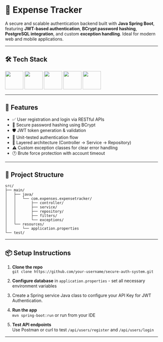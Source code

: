 # 🔐 Expense Tracker

A secure and scalable authentication backend built with **Java Spring Boot**, featuring **JWT-based authentication**, **BCrypt password hashing**, **PostgreSQL integration**, and custom **exception handling**. Ideal for modern web and mobile applications.


---

## 🛠️ Tech Stack

<p align="left">
  <img src="https://www.vectorlogo.zone/logos/java/java-icon.svg" height="60"/>
  <img src="https://www.vectorlogo.zone/logos/springio/springio-icon.svg" height="60"/>
  <img src="https://www.vectorlogo.zone/logos/postgresql/postgresql-icon.svg" height="60"/>
  <img src="https://svgmix.com/uploads/44dd3e-jwt-icon.svg" height="60"/>
  <img src="https://cdn.jsdelivr.net/gh/devicons/devicon/icons/intellij/intellij-original.svg" height="60"/>
</p>


---

## 🚀 Features

- ✅ User registration and login via RESTful APIs
- 🔐 Secure password hashing using BCrypt
- 🛡️ JWT token generation & validation
- 🧪 Unit-tested authentication flow
- 📂 Layered architecture (Controller → Service → Repository)
- ⚠️ Custom exception classes for clear error handling
- 🕐 Brute force protection with account timeout

---

## 📁 Project Structure

```
src/
├── main/
│   ├── java/
│   │   └── com.expenses.expensetracker/
│   │       ├── controller/
│   │       ├── service/
│   │       ├── repository/
│   │       ├── filters/
│   │       └── exceptions/
│   └── resources/
│       └── application.properties
└── test/
```

---

## 📦 Setup Instructions

1. **Clone the repo**  
   `git clone https://github.com/your-username/secure-auth-system.git`

2. **Configure database** in `application.properties` - set all necessary environment variables

3. Create a Spring service Java class to configure your API Key for JWT Authentication. 

3. **Run the app**  
   `mvn spring-boot:run` or run from your IDE

4. **Test API endpoints**  
   Use Postman or curl to test `/api/users/register` and `/api/users/login`

---